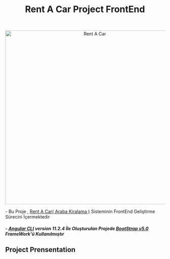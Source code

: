<h1 align="center">Rent A Car Project FrontEnd</h1> <br>
<p align="center">
  <img src="https://media.giphy.com/media/WpxiPz418zwy54WQvJ/giphy.gif" width="550" alt="Rent A Car">
</p




   

##### - Bu Proje , [Rent A Car( Araba Kiralama )](https://github.com/u9urturk/ReCapProject-Rent-A-Car) Sisteminin FrontEnd Geliştirme Sürecini İçermektedir 
##### - [Angular CLI](https://github.com/angular/angular-cli) version 11.2.4 İle Oluşturulan Projede [BootStrap v5.0 ](https://getbootstrap.com/docs/5.0/getting-started/introduction/) FrameWork'ü Kullanılmıştır


## Project Prensentation


